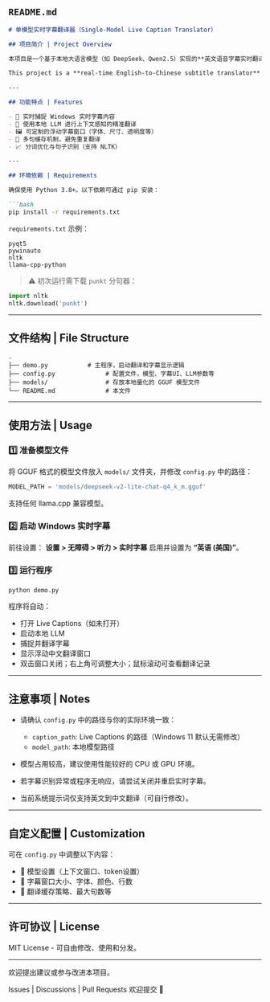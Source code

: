 ## `README.md`

````markdown
# 单模型实时字幕翻译器（Single-Model Live Caption Translator）

## 项目简介 | Project Overview

本项目是一个基于本地大语言模型（如 DeepSeek、Qwen2.5）实现的**英文语音字幕实时翻译工具**。它通过读取 Windows 实时字幕（Live Captions）窗口中的英文内容，分句处理后发送给本地模型翻译，最终以半透明字幕的形式显示中文结果。适合会议、视频或直播内容的实时辅助翻译。

This project is a **real-time English-to-Chinese subtitle translator** based on local large language models. It captures text from Windows Live Captions, sends it to the local LLM (e.g., DeepSeek, Qwen2.5) for translation, and displays Chinese subtitles in a semi-transparent overlay.

---

## 功能特点 | Features

- 🎯 实时捕捉 Windows 实时字幕内容
- 🧠 使用本地 LLM 进行上下文感知的精准翻译
- 🖼️ 可定制的浮动字幕窗口（字体、尺寸、透明度等）
- 🧩 多句缓存机制，避免重复翻译
- 📈 分词优化与句子识别（支持 NLTK）

---

## 环境依赖 | Requirements

确保使用 Python 3.8+。以下依赖可通过 pip 安装：

```bash
pip install -r requirements.txt
````

`requirements.txt` 示例：

```
pyqt5
pywinauto
nltk
llama-cpp-python
```

> ⚠️ 初次运行需下载 `punkt` 分句器：

```python
import nltk
nltk.download('punkt')
```

---

## 文件结构 | File Structure

```text
.
├── demo.py           # 主程序，启动翻译和字幕显示逻辑
├── config.py              # 配置文件，模型、字幕UI、LLM参数等
├── models/                # 存放本地量化的 GGUF 模型文件
└── README.md              # 本文件
```

---

## 使用方法 | Usage

### 1️⃣ 准备模型文件

将 GGUF 格式的模型文件放入 `models/` 文件夹，并修改 `config.py` 中的路径：

```python
MODEL_PATH = 'models/deepseek-v2-lite-chat-q4_k_m.gguf'
```

支持任何 llama.cpp 兼容模型。

### 2️⃣ 启动 Windows 实时字幕

前往设置：
**设置 > 无障碍 > 听力 > 实时字幕**
启用并设置为 **“英语 (美国)”**。

### 3️⃣ 运行程序

```bash
python demo.py
```

程序将自动：

* 打开 Live Captions（如未打开）
* 启动本地 LLM
* 捕捉并翻译字幕
* 显示浮动中文翻译窗口
* 双击窗口关闭；右上角可调整大小；鼠标滚动可查看翻译记录

---

## 注意事项 | Notes

* 请确认 `config.py` 中的路径与你的实际环境一致：

  * `caption_path`: Live Captions 的路径（Windows 11 默认无需修改）
  * `model_path`: 本地模型路径
* 模型占用较高，建议使用性能较好的 CPU 或 GPU 环境。
* 若字幕识别异常或程序无响应，请尝试关闭并重启实时字幕。
* 当前系统提示词仅支持英文到中文翻译（可自行修改）。

---

## 自定义配置 | Customization

可在 `config.py` 中调整以下内容：

* 🔧 模型设置（上下文窗口、token设置）
* 🎨 字幕窗口大小、字体、颜色、行数
* 🧠 翻译缓存策略、最大句数等

---

## 许可协议 | License

MIT License - 可自由修改、使用和分发。

---

欢迎提出建议或参与改进本项目。

Issues | Discussions | Pull Requests 欢迎提交 🙌

